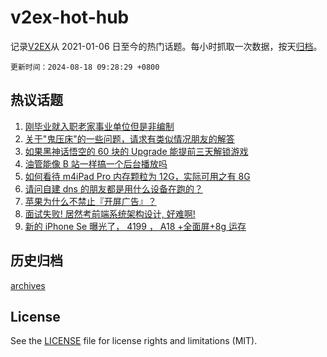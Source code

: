 # v2ex-hot-hub

 记录[V2EX](https://www.v2ex.com/)从 2021-01-06 日至今的热门话题。每小时抓取一次数据，按天[归档](archives)。

`更新时间：2024-08-18 09:28:29 +0800`

## 热议话题

1. [刚毕业就入职老家事业单位但是非编制](https://www.v2ex.com/t/1065730)
1. [关于"鬼压床"的一些问题，请求有类似情况朋友的解答](https://www.v2ex.com/t/1065702)
1. [如果黑神话悟空的 60 块的 Upgrade 能提前三天解锁游戏](https://www.v2ex.com/t/1065718)
1. [油管能像 B 站一样搞一个后台播放吗](https://www.v2ex.com/t/1065717)
1. [如何看待 m4iPad Pro 内存颗粒为 12G，实际可用之有 8G](https://www.v2ex.com/t/1065707)
1. [请问自建 dns 的朋友都是用什么设备在跑的？](https://www.v2ex.com/t/1065731)
1. [苹果为什么不禁止『开屏广告』？](https://www.v2ex.com/t/1065793)
1. [面试失败! 居然考前端系统架构设计, 好难啊!](https://www.v2ex.com/t/1065701)
1. [新的 iPhone Se 曝光了， 4199 ， A18 +全面屏+8g 运存](https://www.v2ex.com/t/1065711)

## 历史归档

[archives](archives)

## License

See the [LICENSE](LICENSE) file for license rights and limitations (MIT).
